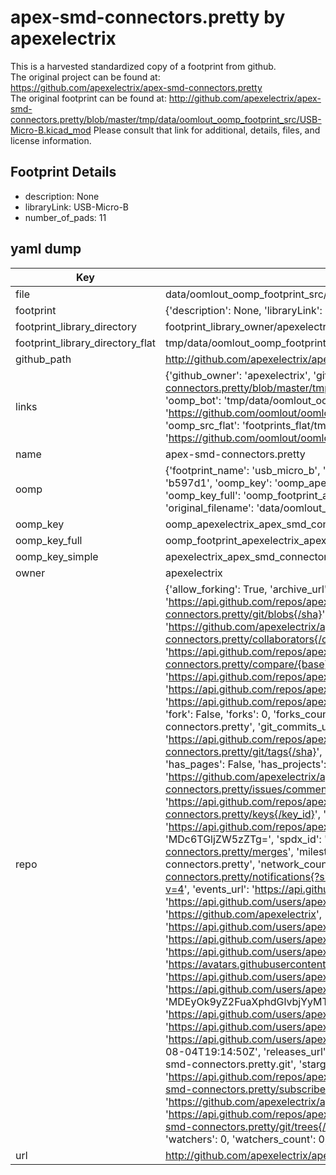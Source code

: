 # apex-smd-connectors.pretty by apexelectrix  
This is a harvested standardized copy of a footprint from github.  
The original project can be found at:  
https://github.com/apexelectrix/apex-smd-connectors.pretty  
The original footprint can be found at:
http://github.com/apexelectrix/apex-smd-connectors.pretty/blob/master/tmp/data/oomlout_oomp_footprint_src/USB-Micro-B.kicad_mod
Please consult that link for additional, details, files, and license information.  
## Footprint Details
* description: None  
* libraryLink: USB-Micro-B  
* number_of_pads: 11  
## yaml dump  
| Key | Value |  
| --- | --- |  
| file | data/oomlout_oomp_footprint_src/apex-smd-connectors.pretty/USB-Micro-B.kicad_mod |  
| footprint | {'description': None, 'libraryLink': 'USB-Micro-B', 'number_of_pads': 11} |  
| footprint_library_directory | footprint_library_owner/apexelectrix_apex-smd-connectors.pretty |  
| footprint_library_directory_flat | tmp/data/oomlout_oomp_footprint_src/footprints_flat/apexelectrix_apex_smd_connectors_usb_micro_b/working |  
| github_path | http://github.com/apexelectrix/apex-smd-connectors.pretty/blob/master/tmp/data/oomlout_oomp_footprint_src/USB-Micro-B.kicad_mod |  
| links | {'github_owner': 'apexelectrix', 'github_repo_name': 'apex-smd-connectors.pretty', 'github_src': 'http://github.com/apexelectrix/apex-smd-connectors.pretty/blob/master/tmp/data/oomlout_oomp_footprint_src/USB-Micro-B.kicad_mod', 'github_src_repo': 'https://github.com/apexelectrix/apex-smd-connectors.pretty', 'oomp_bot': 'tmp/data/oomlout_oomp_footprint_src/footprints/apexelectrix_apex_smd_connectors_usb_micro_b/working', 'oomp_bot_github': 'https://github.com/oomlout/oomlout_oomp_footprint_bot/tree/main/tmp/data/oomlout_oomp_footprint_src/footprints/apexelectrix_apex_smd_connectors_usb_micro_b/working', 'oomp_src_flat': 'footprints_flat/tmp/data/oomlout_oomp_footprint_src/footprints_flat/apexelectrix_apex_smd_connectors_usb_micro_b/working', 'oomp_src_flat_github': 'https://github.com/oomlout/oomlout_oomp_footprint_src/tree/main/tmp/data/oomlout_oomp_footprint_src/footprints_flat/apexelectrix_apex_smd_connectors_usb_micro_b/working'} |  
| name | apex-smd-connectors.pretty |  
| oomp | {'footprint_name': 'usb_micro_b', 'library_name': 'apex_smd_connectors', 'md5': 'b597d19e16586c74572bc19bf9a182f1', 'md5_10': 'b597d19e16', 'md5_5': 'b597d', 'md5_6': 'b597d1', 'oomp_key': 'oomp_apexelectrix_apex_smd_connectors_usb_micro_b', 'oomp_key_extra': 'oomp_footprint_apexelectrix_apex_smd_connectors_usb_micro_b', 'oomp_key_full': 'oomp_footprint_apexelectrix_apex_smd_connectors_usb_micro_b_b597d1', 'oomp_key_simple': 'apexelectrix_apex_smd_connectors_usb_micro_b', 'original_filename': 'data/oomlout_oomp_footprint_src/apex-smd-connectors.pretty/USB-Micro-B.kicad_mod', 'owner_name': 'apexelectrix'} |  
| oomp_key | oomp_apexelectrix_apex_smd_connectors_usb_micro_b |  
| oomp_key_full | oomp_footprint_apexelectrix_apex_smd_connectors_usb_micro_b |  
| oomp_key_simple | apexelectrix_apex_smd_connectors_usb_micro_b |  
| owner | apexelectrix |  
| repo | {'allow_forking': True, 'archive_url': 'https://api.github.com/repos/apexelectrix/apex-smd-connectors.pretty/{archive_format}{/ref}', 'archived': False, 'assignees_url': 'https://api.github.com/repos/apexelectrix/apex-smd-connectors.pretty/assignees{/user}', 'blobs_url': 'https://api.github.com/repos/apexelectrix/apex-smd-connectors.pretty/git/blobs{/sha}', 'branches_url': 'https://api.github.com/repos/apexelectrix/apex-smd-connectors.pretty/branches{/branch}', 'clone_url': 'https://github.com/apexelectrix/apex-smd-connectors.pretty.git', 'collaborators_url': 'https://api.github.com/repos/apexelectrix/apex-smd-connectors.pretty/collaborators{/collaborator}', 'comments_url': 'https://api.github.com/repos/apexelectrix/apex-smd-connectors.pretty/comments{/number}', 'commits_url': 'https://api.github.com/repos/apexelectrix/apex-smd-connectors.pretty/commits{/sha}', 'compare_url': 'https://api.github.com/repos/apexelectrix/apex-smd-connectors.pretty/compare/{base}...{head}', 'contents_url': 'https://api.github.com/repos/apexelectrix/apex-smd-connectors.pretty/contents/{+path}', 'contributors_url': 'https://api.github.com/repos/apexelectrix/apex-smd-connectors.pretty/contributors', 'created_at': '2015-08-04T19:13:43Z', 'default_branch': 'master', 'deployments_url': 'https://api.github.com/repos/apexelectrix/apex-smd-connectors.pretty/deployments', 'description': 'Smd connector footprints for Kicad', 'disabled': False, 'downloads_url': 'https://api.github.com/repos/apexelectrix/apex-smd-connectors.pretty/downloads', 'events_url': 'https://api.github.com/repos/apexelectrix/apex-smd-connectors.pretty/events', 'fork': False, 'forks': 0, 'forks_count': 0, 'forks_url': 'https://api.github.com/repos/apexelectrix/apex-smd-connectors.pretty/forks', 'full_name': 'apexelectrix/apex-smd-connectors.pretty', 'git_commits_url': 'https://api.github.com/repos/apexelectrix/apex-smd-connectors.pretty/git/commits{/sha}', 'git_refs_url': 'https://api.github.com/repos/apexelectrix/apex-smd-connectors.pretty/git/refs{/sha}', 'git_tags_url': 'https://api.github.com/repos/apexelectrix/apex-smd-connectors.pretty/git/tags{/sha}', 'git_url': 'git://github.com/apexelectrix/apex-smd-connectors.pretty.git', 'has_discussions': False, 'has_downloads': True, 'has_issues': True, 'has_pages': False, 'has_projects': True, 'has_wiki': True, 'homepage': None, 'hooks_url': 'https://api.github.com/repos/apexelectrix/apex-smd-connectors.pretty/hooks', 'html_url': 'https://github.com/apexelectrix/apex-smd-connectors.pretty', 'id': 40204252, 'is_template': False, 'issue_comment_url': 'https://api.github.com/repos/apexelectrix/apex-smd-connectors.pretty/issues/comments{/number}', 'issue_events_url': 'https://api.github.com/repos/apexelectrix/apex-smd-connectors.pretty/issues/events{/number}', 'issues_url': 'https://api.github.com/repos/apexelectrix/apex-smd-connectors.pretty/issues{/number}', 'keys_url': 'https://api.github.com/repos/apexelectrix/apex-smd-connectors.pretty/keys{/key_id}', 'labels_url': 'https://api.github.com/repos/apexelectrix/apex-smd-connectors.pretty/labels{/name}', 'language': None, 'languages_url': 'https://api.github.com/repos/apexelectrix/apex-smd-connectors.pretty/languages', 'license': {'key': 'gpl-2.0', 'name': 'GNU General Public License v2.0', 'node_id': 'MDc6TGljZW5zZTg=', 'spdx_id': 'GPL-2.0', 'url': 'https://api.github.com/licenses/gpl-2.0'}, 'merges_url': 'https://api.github.com/repos/apexelectrix/apex-smd-connectors.pretty/merges', 'milestones_url': 'https://api.github.com/repos/apexelectrix/apex-smd-connectors.pretty/milestones{/number}', 'mirror_url': None, 'name': 'apex-smd-connectors.pretty', 'network_count': 0, 'node_id': 'MDEwOlJlcG9zaXRvcnk0MDIwNDI1Mg==', 'notifications_url': 'https://api.github.com/repos/apexelectrix/apex-smd-connectors.pretty/notifications{?since,all,participating}', 'open_issues': 0, 'open_issues_count': 0, 'organization': {'avatar_url': 'https://avatars.githubusercontent.com/u/6211642?v=4', 'events_url': 'https://api.github.com/users/apexelectrix/events{/privacy}', 'followers_url': 'https://api.github.com/users/apexelectrix/followers', 'following_url': 'https://api.github.com/users/apexelectrix/following{/other_user}', 'gists_url': 'https://api.github.com/users/apexelectrix/gists{/gist_id}', 'gravatar_id': '', 'html_url': 'https://github.com/apexelectrix', 'id': 6211642, 'login': 'apexelectrix', 'node_id': 'MDEyOk9yZ2FuaXphdGlvbjYyMTE2NDI=', 'organizations_url': 'https://api.github.com/users/apexelectrix/orgs', 'received_events_url': 'https://api.github.com/users/apexelectrix/received_events', 'repos_url': 'https://api.github.com/users/apexelectrix/repos', 'site_admin': False, 'starred_url': 'https://api.github.com/users/apexelectrix/starred{/owner}{/repo}', 'subscriptions_url': 'https://api.github.com/users/apexelectrix/subscriptions', 'type': 'Organization', 'url': 'https://api.github.com/users/apexelectrix'}, 'owner': {'avatar_url': 'https://avatars.githubusercontent.com/u/6211642?v=4', 'events_url': 'https://api.github.com/users/apexelectrix/events{/privacy}', 'followers_url': 'https://api.github.com/users/apexelectrix/followers', 'following_url': 'https://api.github.com/users/apexelectrix/following{/other_user}', 'gists_url': 'https://api.github.com/users/apexelectrix/gists{/gist_id}', 'gravatar_id': '', 'html_url': 'https://github.com/apexelectrix', 'id': 6211642, 'login': 'apexelectrix', 'node_id': 'MDEyOk9yZ2FuaXphdGlvbjYyMTE2NDI=', 'organizations_url': 'https://api.github.com/users/apexelectrix/orgs', 'received_events_url': 'https://api.github.com/users/apexelectrix/received_events', 'repos_url': 'https://api.github.com/users/apexelectrix/repos', 'site_admin': False, 'starred_url': 'https://api.github.com/users/apexelectrix/starred{/owner}{/repo}', 'subscriptions_url': 'https://api.github.com/users/apexelectrix/subscriptions', 'type': 'Organization', 'url': 'https://api.github.com/users/apexelectrix'}, 'private': False, 'pulls_url': 'https://api.github.com/repos/apexelectrix/apex-smd-connectors.pretty/pulls{/number}', 'pushed_at': '2015-08-04T19:14:50Z', 'releases_url': 'https://api.github.com/repos/apexelectrix/apex-smd-connectors.pretty/releases{/id}', 'size': 100, 'ssh_url': 'git@github.com:apexelectrix/apex-smd-connectors.pretty.git', 'stargazers_count': 0, 'stargazers_url': 'https://api.github.com/repos/apexelectrix/apex-smd-connectors.pretty/stargazers', 'statuses_url': 'https://api.github.com/repos/apexelectrix/apex-smd-connectors.pretty/statuses/{sha}', 'subscribers_count': 2, 'subscribers_url': 'https://api.github.com/repos/apexelectrix/apex-smd-connectors.pretty/subscribers', 'subscription_url': 'https://api.github.com/repos/apexelectrix/apex-smd-connectors.pretty/subscription', 'svn_url': 'https://github.com/apexelectrix/apex-smd-connectors.pretty', 'tags_url': 'https://api.github.com/repos/apexelectrix/apex-smd-connectors.pretty/tags', 'teams_url': 'https://api.github.com/repos/apexelectrix/apex-smd-connectors.pretty/teams', 'temp_clone_token': None, 'topics': [], 'trees_url': 'https://api.github.com/repos/apexelectrix/apex-smd-connectors.pretty/git/trees{/sha}', 'updated_at': '2015-08-04T19:13:43Z', 'url': 'https://api.github.com/repos/apexelectrix/apex-smd-connectors.pretty', 'visibility': 'public', 'watchers': 0, 'watchers_count': 0, 'web_commit_signoff_required': False} |  
| url | http://github.com/apexelectrix/apex-smd-connectors.pretty |  

